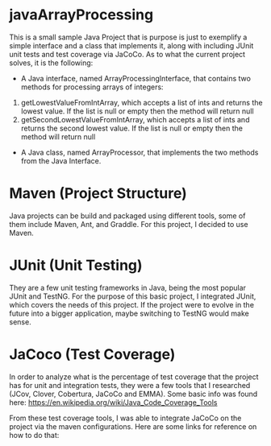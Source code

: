 # javaArrayProcessing
This is a small sample Java Project that is purpose is just to exemplify a simple interface and a class that implements it, along with including JUnit unit tests and test coverage via JaCoCo.
As to what the current project solves, it is the following: 
 - A Java interface, named ArrayProcessingInterface, that contains two methods for processing arrays of integers:
 
1. getLowestValueFromIntArray, which accepts a list of ints and returns the lowest value. If the list is null or empty then the method will return null
 
2. getSecondLowestValueFromIntArray, which accepts a list of ints and returns the second lowest value. If the list is null or empty then the method will return null
  
- A Java class, named ArrayProcessor, that implements the two methods from the Java Interface.

# Maven (Project Structure)
Java projects can be build and packaged using different tools, some of them include Maven, Ant, and Graddle. For this project, I decided to use Maven. 

# JUnit (Unit Testing) 
They are a few unit testing frameworks in Java, being the most popular JUnit and TestNG. 
For the purpose of this basic project, I integrated JUnit, which covers the needs of this project. 
If the project were to evolve in the future into a bigger application, maybe switching to TestNG would make sense. 

# JaCoco (Test Coverage)
In order to analyze what is the percentage of test coverage that the project has for unit and integration tests, they were a few tools that I researched (JCov, Clover, Cobertura, JaCoCo and EMMA). 
Some basic info was found here: https://en.wikipedia.org/wiki/Java_Code_Coverage_Tools

From these test coverage tools, I was able to integrate JaCoCo on the project via the maven configurations. 
Here are some links for reference on how to do that: 

